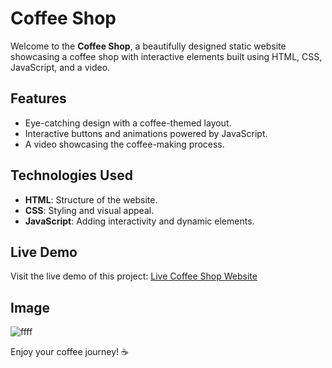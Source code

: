 # Coffee Shop

Welcome to the **Coffee Shop**, a beautifully designed static website showcasing a coffee shop with interactive elements built using HTML, CSS, JavaScript, and a video.

## Features
- Eye-catching design with a coffee-themed layout.
- Interactive buttons and animations powered by JavaScript.
- A video showcasing the coffee-making process.

## Technologies Used
- **HTML**: Structure of the website.
- **CSS**: Styling and visual appeal.
- **JavaScript**: Adding interactivity and dynamic elements.

## Live Demo
Visit the live demo of this project: [Live Coffee Shop Website](https://bedersaad.github.io/Coffee-Shop/)

## Image
![ffff](https://github.com/user-attachments/assets/7be2c462-8713-4233-8682-1b3303d0f873)


Enjoy your coffee journey! ☕
